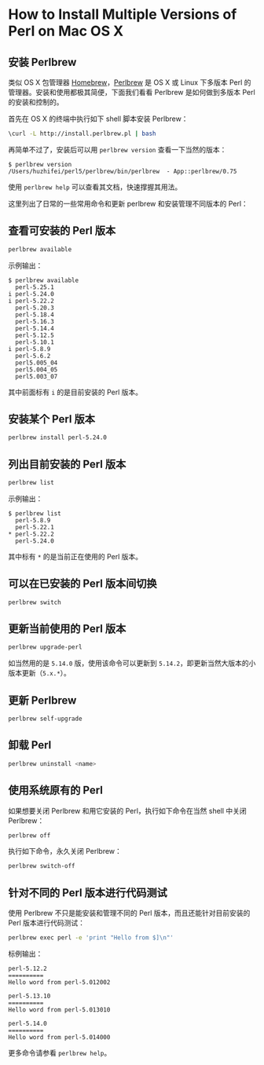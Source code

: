 # How to Install Multiple Versions of Perl on Mac OS X

## 安装 Perlbrew

类似 OS X 包管理器 [Homebrew](http://brew.sh/)，[Perlbrew](https://perlbrew.pl/) 是 OS X 或 Linux 下多版本 Perl 的管理器。安装和使用都极其简便，下面我们看看 Perlbrew 是如何做到多版本 Perl 的安装和控制的。

首先在 OS X 的终端中执行如下 shell 脚本安装 Perlbrew：

```sh
\curl -L http://install.perlbrew.pl | bash
```

再简单不过了，安装后可以用 `perlbrew version` 查看一下当然的版本：

    $ perlbrew version
    /Users/huzhifei/perl5/perlbrew/bin/perlbrew  - App::perlbrew/0.75

使用 `perlbrew help` 可以查看其文档，快速撑握其用法。

这里列出了日常的一些常用命令和更新 perlbrew 和安装管理不同版本的 Perl：

## 查看可安装的 Perl 版本

```sh
perlbrew available
```

示例输出：

    $ perlbrew available
      perl-5.25.1
    i perl-5.24.0
    i perl-5.22.2
      perl-5.20.3
      perl-5.18.4
      perl-5.16.3
      perl-5.14.4
      perl-5.12.5
      perl-5.10.1
    i perl-5.8.9
      perl-5.6.2
      perl5.005_04
      perl5.004_05
      perl5.003_07

其中前面标有 `i` 的是目前安装的 Perl 版本。

## 安装某个 Perl 版本

```sh
perlbrew install perl-5.24.0
```

## 列出目前安装的 Perl 版本

```sh
perlbrew list
```

示例输出：

    $ perlbrew list
      perl-5.8.9
      perl-5.22.1
    * perl-5.22.2
      perl-5.24.0

其中标有 `*` 的是当前正在使用的 Perl 版本。

## 可以在已安装的 Perl 版本间切换

```sh
perlbrew switch
```

## 更新当前使用的 Perl 版本

```sh
perlbrew upgrade-perl
```
如当然用的是 `5.14.0` 版，使用该命令可以更新到 `5.14.2`，即更新当然大版本的小版本更新（`5.x.*`）。

## 更新 Perlbrew

```sh
perlbrew self-upgrade
```

## 卸载 Perl

```sh
perlbrew uninstall <name>
```

## 使用系统原有的 Perl

如果想要关闭 Perlbrew 和用它安装的 Perl，执行如下命令在当然 shell 中关闭 Perlbrew：

```sh
perlbrew off
```

执行如下命令，永久关闭 Perlbrew：

```sh
perlbrew switch-off
```

## 针对不同的 Perl 版本进行代码测试

使用 Perlbrew 不只是能安装和管理不同的 Perl 版本，而且还能针对目前安装的 Perl 版本进行代码测试：

```sh
perlbrew exec perl -e 'print "Hello from $]\n"'
```

标例输出：

    perl-5.12.2
    ==========
    Hello word from perl-5.012002
    
    perl-5.13.10
    ==========
    Hello word from perl-5.013010
    
    perl-5.14.0
    ==========
    Hello word from perl-5.014000

更多命令请参看 `perlbrew help`。

